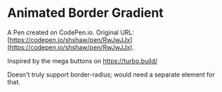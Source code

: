 # Animated Border Gradient

A Pen created on CodePen.io. Original URL: [https://codepen.io/shshaw/pen/RwJwJJx](https://codepen.io/shshaw/pen/RwJwJJx).

Inspired by the mega buttons on https://turbo.build/

Doesn't truly support border-radius; would need a separate element for that.